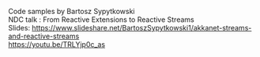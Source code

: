 Code samples by Bartosz Sypytkowski  
NDC talk : From Reactive Extensions to Reactive Streams  
Slides: https://www.slideshare.net/BartoszSypytkowski1/akkanet-streams-and-reactive-streams  
https://youtu.be/TRLYjp0c_as  